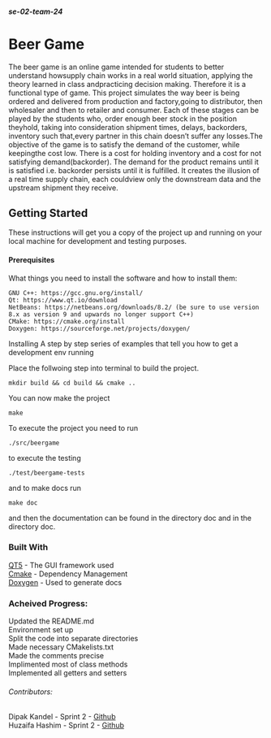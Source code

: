 ##### se-02-team-24
# Beer Game
The beer game is an online game intended for students to better understand howsupply chain works in a real world situation, applying the theory learned in class andpracticing decision making. Therefore it is a functional type of game. This project simulates the way beer is being ordered and delivered from production and factory,going to distributor, then wholesaler and then to retailer and consumer. Each of these stages can be played by the students who, order enough beer stock in the position theyhold, taking into consideration shipment times, delays, backorders, inventory such that,every partner in this chain doesn’t suffer any losses.The objective of the game is to satisfy the demand of the customer, while keepingthe cost low. There is a cost for holding inventory and a cost for not satisfying demand(backorder). The demand for the product remains until it is satisfied i.e. backorder persists until it is fulfilled. It creates the illusion of a real time supply chain, each couldview only the downstream data and the upstream shipment they receive. 

## Getting Started
These instructions will get you a copy of the project up and running on your local machine for development and testing purposes.

#### Prerequisites
What things you need to install the software and how to install them: 

```
GNU C++: https://gcc.gnu.org/install/
Qt: https://www.qt.io/download
NetBeans: https://netbeans.org/downloads/8.2/ (be sure to use version 8.x as version 9 and upwards no longer support C++)
CMake: https://cmake.org/install
Doxygen: https://sourceforge.net/projects/doxygen/
```
Installing
A step by step series of examples that tell you how to get a development env running

Place the follwoing step into terminal to build the project.
```
mkdir build && cd build && cmake ..
```
You can now make the project
```
make
```
To execute the project you need to run
```
./src/beergame
```
to execute the testing
```
./test/beergame-tests
```
and to make docs run
```
make doc
```
and then the documentation can be found in the directory doc and in the directory doc.

### Built With
[QT5](https://www.qt.io/) - The GUI framework used  
[Cmake](https://cmake.org/) - Dependency Management  
[Doxygen](http://www.doxygen.nl/) - Used to generate docs  

### Acheived Progress:
Updated the README.md <br/>
Environment set up<br/>
Split the code into separate directories<br/>
Made necessary CMakelists.txt<br/>
Made the comments precise<br/>
Implimented most of class methods<br/>
Implemented all getters and setters<br/>
 
###### Contributors:
Dipak Kandel - Sprint 2 - [Github](https://github.com/kandeldipak06)  
Huzaifa Hashim - Sprint 2 - [Github](https://github.com/hhashim2)
